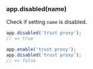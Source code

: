 <h3 id='app.disabled'>app.disabled(name)</h3>

Check if setting `name` is disabled.

```js
app.disabled('trust proxy');
// => true

app.enable('trust proxy');
app.disabled('trust proxy');
// => false
```
